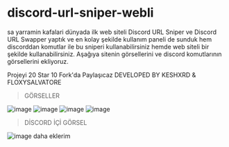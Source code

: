 # discord-url-sniper-webli
sa yarramin kafalari dünyada ilk web siteli Discord URL Sniper ve Discord URL Swapper yaptık ve en kolay şekilde kullanım paneli de sunduk hem discorddan komutlar ile bu sniperi kullanabilirsiniz hemde web siteli bir şekilde kullanabilirsiniz. Aşağıya sitenin görsellerini ve discord komutlarının görsellerini ekliyoruz.

Projeyi 20 Star 10 Fork'da Paylaşıcaz
DEVELOPED BY KESHXRD & FLOXYSALVATORE

> GÖRSELLER

![image](https://github.com/floxysalvatore/discord-url-sniper-webli/assets/164753230/8ca3af2d-d169-45e5-829f-a210b51af3b8)
![image](https://github.com/floxysalvatore/discord-url-sniper-webli/assets/164753230/82840a4b-3340-44ca-be25-93b859f3bc07)
![image](https://github.com/floxysalvatore/discord-url-sniper-webli/assets/164753230/cc9185c4-dec8-4767-aa07-c4fc3ad1b0ba)
![image](https://github.com/floxysalvatore/discord-url-sniper-webli/assets/164753230/1043b46c-58c9-4a6b-8346-ee2b53ad0b91)

> DİSCORD İÇİ GÖRSEL

![image](https://github.com/floxysalvatore/discord-url-sniper-webli/assets/164753230/320f2c3c-3045-4279-9f96-54169801292e)
daha eklerim
